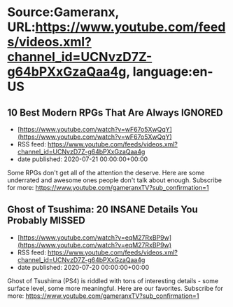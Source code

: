 # Source:Gameranx, URL:https://www.youtube.com/feeds/videos.xml?channel_id=UCNvzD7Z-g64bPXxGzaQaa4g, language:en-US

## 10 Best Modern RPGs That Are Always IGNORED
 - [https://www.youtube.com/watch?v=wF67o5XwQqY](https://www.youtube.com/watch?v=wF67o5XwQqY)
 - RSS feed: https://www.youtube.com/feeds/videos.xml?channel_id=UCNvzD7Z-g64bPXxGzaQaa4g
 - date published: 2020-07-21 00:00:00+00:00

Some RPGs don't get all of the attention the deserve. Here are some underrated and awesome ones people don't talk about enough.
Subscribe for more: https://www.youtube.com/gameranxTV?sub_confirmation=1

## Ghost of Tsushima: 20 INSANE Details You Probably MISSED
 - [https://www.youtube.com/watch?v=eqM27RxBP9w](https://www.youtube.com/watch?v=eqM27RxBP9w)
 - RSS feed: https://www.youtube.com/feeds/videos.xml?channel_id=UCNvzD7Z-g64bPXxGzaQaa4g
 - date published: 2020-07-20 00:00:00+00:00

Ghost of Tsushima (PS4) is riddled with tons of interesting details - some surface level, some more meaningful. Here are our favorites.
Subscribe for more: https://www.youtube.com/gameranxTV?sub_confirmation=1

